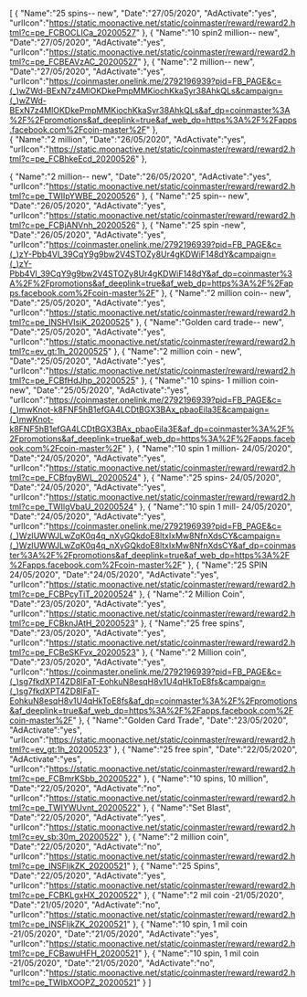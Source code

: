 [
   {
       "Name":"25 spins-- new",
       "Date":"27/05/2020",
       "AdActivate":"yes",
       "urlIcon":"https://static.moonactive.net/static/coinmaster/reward/reward2.html?c=pe_FCBOCLICa_20200527"
   }, 
   {
       "Name":"10 spin2 million-- new",
       "Date":"27/05/2020",
       "AdActivate":"yes",
       "urlIcon":"https://static.moonactive.net/static/coinmaster/reward/reward2.html?c=pe_FCBEAVzAC_20200527"
   }, 
   {
       "Name":"2 million-- new",
       "Date":"27/05/2020",
       "AdActivate":"yes",
       "urlIcon":"https://coinmaster.onelink.me/2792196939?pid=FB_PAGE&c=(_)wZWd-BExN7z4MlOKDkePmpMMKiochKkaSyr38AhkQLs&campaign=(_)wZWd-BExN7z4MlOKDkePmpMMKiochKkaSyr38AhkQLs&af_dp=coinmaster%3A%2F%2Fpromotions&af_deeplink=true&af_web_dp=https%3A%2F%2Fapps.facebook.com%2Fcoin-master%2F"
   },  
   {
       "Name":"2 million",
       "Date":"26/05/2020",
       "AdActivate":"yes",
       "urlIcon":"https://static.moonactive.net/static/coinmaster/reward/reward2.html?c=pe_FCBhkeEcd_20200526"
   }, 
  
   {
       "Name":"2 million-- new",
       "Date":"26/05/2020",
       "AdActivate":"yes",
       "urlIcon":"https://static.moonactive.net/static/coinmaster/reward/reward2.html?c=pe_TWIIpYWBE_20200526"
   },
   {
       "Name":"25 spin-- new",
       "Date":"26/05/2020",
       "AdActivate":"yes",
       "urlIcon":"https://static.moonactive.net/static/coinmaster/reward/reward2.html?c=pe_FCBjANVnh_20200526"
   },
  {
       "Name":"25 spin -new",
       "Date":"26/05/2020",
       "AdActivate":"yes",
       "urlIcon":"https://coinmaster.onelink.me/2792196939?pid=FB_PAGE&c=(_)zY-Pbb4Vl_39CqY9g9bw2V4STOZy8Ur4gKDWiF148dY&campaign=(_)zY-Pbb4Vl_39CqY9g9bw2V4STOZy8Ur4gKDWiF148dY&af_dp=coinmaster%3A%2F%2Fpromotions&af_deeplink=true&af_web_dp=https%3A%2F%2Fapps.facebook.com%2Fcoin-master%2F"
   },
   {
       "Name":"2 million coin-- new",
       "Date":"25/05/2020",
       "AdActivate":"yes",
       "urlIcon":"https://static.moonactive.net/static/coinmaster/reward/reward2.html?c=pe_INSHVIsiK_20200525"
   },
   {
       "Name":"Golden card trade-- new",
       "Date":"25/05/2020",
       "AdActivate":"yes",
       "urlIcon":"https://static.moonactive.net/static/coinmaster/reward/reward2.html?c=ev_gt:1h_20200525"
   },
   {
       "Name":"2 million coin - new",
       "Date":"25/05/2020",
       "AdActivate":"yes",
       "urlIcon":"https://static.moonactive.net/static/coinmaster/reward/reward2.html?c=pe_FCBfHdJhp_20200525"
   },
   {
       "Name":"10 spins- 1 million coin- new",
       "Date":"25/05/2020",
       "AdActivate":"yes",
       "urlIcon":"https://coinmaster.onelink.me/2792196939?pid=FB_PAGE&c=(_)mwKnot-k8FNF5hB1efGA4LCDtBGX3BAx_pbaoEiIa3E&campaign=(_)mwKnot-k8FNF5hB1efGA4LCDtBGX3BAx_pbaoEiIa3E&af_dp=coinmaster%3A%2F%2Fpromotions&af_deeplink=true&af_web_dp=https%3A%2F%2Fapps.facebook.com%2Fcoin-master%2F"
   },
  {
       "Name":"10 spin 1 million- 24/05/2020",
       "Date":"24/05/2020",
       "AdActivate":"yes",
       "urlIcon":"https://static.moonactive.net/static/coinmaster/reward/reward2.html?c=pe_FCBfqyBWL_20200524"
   },
  {
       "Name":"25 spins- 24/05/2020",
       "Date":"24/05/2020",
       "AdActivate":"yes",
       "urlIcon":"https://static.moonactive.net/static/coinmaster/reward/reward2.html?c=pe_TWIlgVbaU_20200524"
   },
    {
       "Name":"10 spin 1 mill- 24/05/2020",
       "Date":"24/05/2020",
       "AdActivate":"yes",
       "urlIcon":"https://coinmaster.onelink.me/2792196939?pid=FB_PAGE&c=(_)WzIUWWJLwZqK0q4q_nXyGQkdoE8ltxIxMw8NfnXdsCY&campaign=(_)WzIUWWJLwZqK0q4q_nXyGQkdoE8ltxIxMw8NfnXdsCY&af_dp=coinmaster%3A%2F%2Fpromotions&af_deeplink=true&af_web_dp=https%3A%2F%2Fapps.facebook.com%2Fcoin-master%2F"
   },
    {
       "Name":"25 SPIN 24/05/2020",
       "Date":"24/05/2020",
       "AdActivate":"yes",
       "urlIcon":"https://static.moonactive.net/static/coinmaster/reward/reward2.html?c=pe_FCBPcyTiT_20200524"
   },
    {
       "Name":"2 Million Coin",
       "Date":"23/05/2020",
       "AdActivate":"yes",
       "urlIcon":"https://static.moonactive.net/static/coinmaster/reward/reward2.html?c=pe_FCBknJAtH_20200523"
   },
    {
       "Name":"25 free spins",
       "Date":"23/05/2020",
       "AdActivate":"yes",
       "urlIcon":"https://static.moonactive.net/static/coinmaster/reward/reward2.html?c=pe_FCBeSKFvx_20200523"
   },
    {
       "Name":"2 Million coin",
       "Date":"23/05/2020",
       "AdActivate":"yes",
       "urlIcon":"https://coinmaster.onelink.me/2792196939?pid=FB_PAGE&c=(_)sg7fkdXPT4ZD8lFaT-EohkuN8esqH8v1U4qHkToE8fs&campaign=(_)sg7fkdXPT4ZD8lFaT-EohkuN8esqH8v1U4qHkToE8fs&af_dp=coinmaster%3A%2F%2Fpromotions&af_deeplink=true&af_web_dp=https%3A%2F%2Fapps.facebook.com%2Fcoin-master%2F"
   },
    {
       "Name":"Golden Card Trade",
       "Date":"23/05/2020",
       "AdActivate":"yes",
       "urlIcon":"https://static.moonactive.net/static/coinmaster/reward/reward2.html?c=ev_gt:1h_20200523"
   },
    {
       "Name":"25 free spin",
       "Date":"22/05/2020",
       "AdActivate":"yes",
       "urlIcon":"https://static.moonactive.net/static/coinmaster/reward/reward2.html?c=pe_FCBmrKSbb_20200522"
   },
    {
       "Name":"10 spins, 10 million",
       "Date":"22/05/2020",
       "AdActivate":"no",
       "urlIcon":"https://static.moonactive.net/static/coinmaster/reward/reward2.html?c=pe_TWIYWUvnt_20200522"
   },
    {
       "Name":"Set Blast",
       "Date":"22/05/2020",
       "AdActivate":"yes",
       "urlIcon":"https://static.moonactive.net/static/coinmaster/reward/reward2.html?c=ev_sb:30m_20200522"
   },
    {
       "Name":"2 million coin",
       "Date":"22/05/2020",
       "AdActivate":"no",
       "urlIcon":"https://static.moonactive.net/static/coinmaster/reward/reward2.html?c=pe_INSFljkZK_20200521"
   },
    {
       "Name":"25 Spins",
       "Date":"22/05/2020",
       "AdActivate":"yes",
       "urlIcon":"https://static.moonactive.net/static/coinmaster/reward/reward2.html?c=pe_FCBKLgxHX_20200522"
   },
    {
       "Name":"2 mil coin -21/05/2020",
       "Date":"21/05/2020",
       "AdActivate":"no",
       "urlIcon":"https://static.moonactive.net/static/coinmaster/reward/reward2.html?c=pe_INSFljkZK_20200521"
   },
    {
       "Name":"10 spin, 1 mil coin -21/05/2020",
       "Date":"21/05/2020",
       "AdActivate":"yes",
       "urlIcon":"https://static.moonactive.net/static/coinmaster/reward/reward2.html?c=pe_FCBawuHFH_20200521"
   },
    {
       "Name":"10 spin, 1 mil coin -21/05/2020",
       "Date":"21/05/2020",
       "AdActivate":"no",
       "urlIcon":"https://static.moonactive.net/static/coinmaster/reward/reward2.html?c=pe_TWIbXOOPZ_20200521"
   }
]

